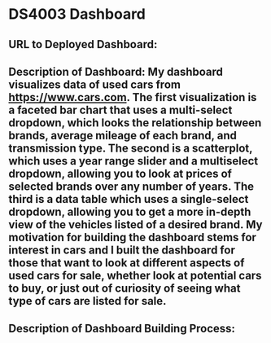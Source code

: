 # DS4003 Dashboard
## URL to Deployed Dashboard:

## Description of Dashboard: My dashboard visualizes data of used cars from https://www.cars.com. The first visualization is a faceted bar chart that uses a multi-select dropdown, which looks the relationship between brands, average mileage of each brand, and transmission type. The second is a scatterplot, which uses a year range slider and a multiselect dropdown, allowing you to look at prices of selected brands over any number of years. The third is a data table which uses a single-select dropdown, allowing you to get a more in-depth view of the vehicles listed of a desired brand. My motivation for building the dashboard stems for interest in cars and I built the dashboard for those that want to look at different aspects of used cars for sale, whether look at potential cars to buy, or just out of curiosity of seeing what type of cars are listed for sale. 

## Description of Dashboard Building Process: 
